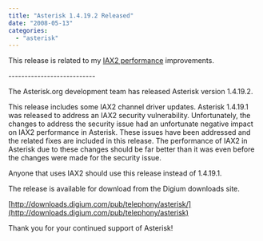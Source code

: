 ```yaml
---
title: "Asterisk 1.4.19.2 Released"
date: "2008-05-13"
categories: 
  - "asterisk"
---
```


This release is related to my [IAX2 performance](http://www.russellbryant.net/blog/index.php/2008/05/05/iax2-performance/) improvements.

\---------------------------

The Asterisk.org development team has released Asterisk version 1.4.19.2.

This release includes some IAX2 channel driver updates. Asterisk 1.4.19.1 was released to address an IAX2 security vulnerability. Unfortunately, the changes to address the security issue had an unfortunate negative impact on IAX2 performance in Asterisk. These issues have been addressed and the related fixes are included in this release. The performance of IAX2 in Asterisk due to these changes should be far better than it was even before the changes were made for the security issue.

Anyone that uses IAX2 should use this release instead of 1.4.19.1.

The release is available for download from the Digium downloads site.

[http://downloads.digium.com/pub/telephony/asterisk/](http://downloads.digium.com/pub/telephony/asterisk)

Thank you for your continued support of Asterisk!

